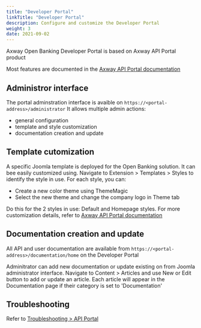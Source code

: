 ```yaml
---
title: "Developer Portal"
linkTitle: "Developer Portal"
description: Configure and customize the Developer Portal
weight: 3
date: 2021-09-02
---
```


Axway Open Banking Developer Portal is based on Axway API Portal product

Most features are documented in the [Axway API Portal documentation](https://docs.axway.com/bundle/axway-open-docs/page/docs/apim_administration/apiportal_admin/apip_overview/index.html) 

## Administror interface

The portal adminstration interface is avaible on `https://<portal-address>/administrator`
It allows multiple admin actions:

* general configuration
* template and style customization
* documentation creation and update

## Template cutomization

A specific Joomla template is deployed for the Open Banking solution. It can bee easily customized using.
Navigate to Extension > Templates > Styles to identify the style in use. For each style, you can:

* Create a new color theme using ThemeMagic
* Select the new theme and change the company logo in Theme tab 

Do this for the 2 styles in use: Default and Homepage styles.
For more customization details, refer to [Axway API Portal documentation](https://docs.axway.com/bundle/axway-open-docs/page/docs/apim_administration/apiportal_admin/apip_overview/index.html)

## Documentation creation and update

All API and user documentation are available from `https://<portal-address>/documentation/home` on the Developer Portal

Adminitrator can add new documentation or update existing on from Joomla administrator interface.
Navigate to Content > Articles and use New or Edit button to add or update an article. Each article will appear in the Documentation page if their category is set to 'Documentation'

## Troubleshooting

Refer to [Troubleshooting > API Portal](/docs/configuration/troubleshooting#portal-errors)